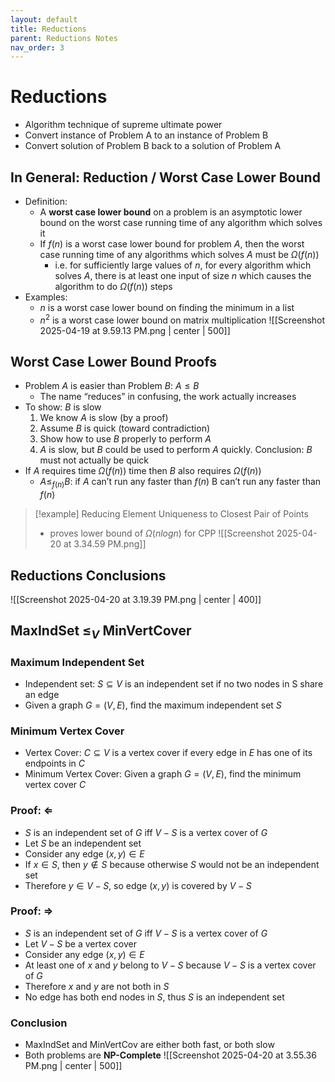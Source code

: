 ```yaml
---
layout: default
title: Reductions
parent: Reductions Notes
nav_order: 3
---
```

# Reductions
- Algorithm technique of supreme ultimate power
- Convert instance of Problem A to an instance of Problem B
- Convert solution of Problem B back to a solution of Problem A

## In General: Reduction / Worst Case Lower Bound
- Definition:
	- A **worst case lower bound** on a problem is an asymptotic lower bound on the worst case running time of any algorithm which solves it
	- If $f(n)$ is a worst case lower bound for problem $A$, then the worst case running time of any algorithms which solves $A$ must be $\Omega(f(n))$
		- i.e. for sufficiently large values of $n$, for every algorithm which solves $A$, there is at least one input of size $n$ which causes the algorithm to do $\Omega(f(n))$ steps
- Examples:
	- $n$ is a worst case lower bound on finding the minimum in a list
	- $n^2$ is a worst case lower bound on matrix multiplication
![[Screenshot 2025-04-19 at 9.59.13 PM.png | center | 500]]

## Worst Case Lower Bound Proofs
- Problem $A$ is easier than Problem $B$: $A ≤ B$
	- The name “reduces” in confusing, the work actually increases
- To show: $B$ is slow
	1. We know $A$ is slow (by a proof)
	2. Assume $B$ is quick (toward contradiction)
	3. Show how to use $B$ properly to perform $A$
	4. $A$ is slow, but $B$ could be used to perform $A$ quickly. Conclusion: $B$ must not actually be quick
- If $A$ requires time $\Omega(f(n))$ time then $B$ also requires $\Omega(f(n))$
	- $A ≤_{f(n)}B$: if $A$ can’t run any faster than $f(n)$ B can’t run any faster than $f(n)$

> [!example] Reducing Element Uniqueness to Closest Pair of Points
> - proves lower bound of $\Omega(nlogn)$ for CPP
> ![[Screenshot 2025-04-20 at 3.34.59 PM.png]]

## Reductions Conclusions
![[Screenshot 2025-04-20 at 3.19.39 PM.png | center | 400]]

## MaxIndSet $≤_V$ MinVertCover

### Maximum Independent Set
- Independent set: $S \subseteq V$ is an independent set if no two nodes in S share an edge
- Given a graph $G = (V,E)$, find the maximum independent set $S$

### Minimum Vertex Cover
- Vertex Cover: $C \subseteq V$ is a vertex cover if every edge in $E$ has one of its endpoints in $C$
- Minimum Vertex Cover: Given a graph $G = (V,E)$, find the minimum vertex cover $C$

### Proof: $\Leftarrow$
- $S$ is an independent set of $G$ iff $V - S$ is a vertex cover of $G$
- Let $S$ be an independent set
- Consider any edge $(x,y) \in E$
- If $x \in S$, then $y \notin S$ because otherwise $S$ would not be an independent set
- Therefore $y \in V - S$, so edge $(x,y)$ is covered by $V-S$

### Proof: $\Rightarrow$
- $S$ is an independent set of $G$ iff $V - S$ is a vertex cover of $G$
- Let $V - S$ be a vertex cover
- Consider any edge $(x,y) \in E$
- At least one of $x$ and $y$ belong to $V - S$ because $V-S$ is a vertex cover of $G$
- Therefore $x$ and $y$ are not both in $S$
- No edge has both end nodes in $S$, thus $S$ is an independent set

### Conclusion
- MaxIndSet and MinVertCov are either both fast, or both slow
- Both problems are **NP-Complete**
![[Screenshot 2025-04-20 at 3.55.36 PM.png | center | 500]]